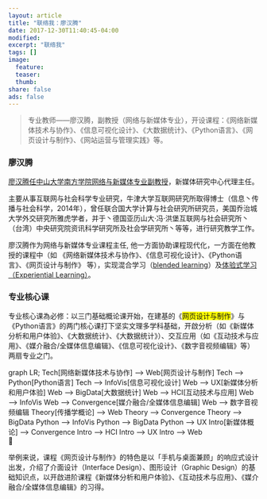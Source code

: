 ```yaml
---
layout: article
title: "联络我：廖汉腾"
date: 2017-12-30T11:40:45-04:00
modified:
excerpt: "联络我"
tags: []
image: 
  feature: 
  teaser:
  thumb:
share: false
ads: false
---
```

> 专业教师——廖汉腾，副教授（网络与新媒体专业），开设课程：《网络新媒体技术与协作》、《信息可视化设计》、《大数据统计》、《Python语言》、《网页设计与制作》、《网站运营与管理实践》等。


<script src='https://unpkg.com/mermaid@7.1.2/dist/mermaid.min.js'></script>
<script>mermaid.initialize({startOnLoad:true});</script>
### 廖汉腾

[廖汉腾任中山大学南方学院网络与新媒体专业副教授](http://wcy.nfu.edu.cn/zh/学院概况/师资队伍/廖汉腾/)，新媒体研究中心代理主任。

主要从事互联网与社会科学专业研究，牛津大学互联网研究所取得博士（信息丶传播与社会科学，2014年），曾任联合国大学计算与社会研究所研究员，美国乔治城大学外交研究所雅虎学者，并于丶德国亚历山大·冯·洪堡互联网与社会研究所丶（台湾）中央研究院资讯科学研究所及社会学研究所丶等等，进行研究教学工作。 


廖汉腾作为网络与新媒体专业课程主任, 他一方面协助课程现代化，一方面在他教授的课程中（如 《网络新媒体技术与协作》、《信息可视化设计》、《Python语言》、《网页设计与制作》 等），实现混合学习（[blended learning](https://en.wikipedia.org/wiki/Blended_learning)）及[体验式学习（Experiential Learning）](https://en.wikipedia.org/wiki/Experiential_learning)。 


### 专业核心课
专业核心课為必修：以三门基础概论课开始，在建基的《<span  style="background-color:yellow;">网页设计与制作</span>》与《Python语言》的两门核心课打下坚实文理多学科基础，开啟分析（如《新媒体分析和用户体验》、《大数据统计》、《大数据统计》）、交互应用（如《互动技术与应用》、《媒介融合/全媒体信息编辑》、《信息可视化设计》、《数字音视频编辑》等）两扇专业之门。

<style>
#Web > g > g > * {
    color: darkblue;
    font-weight: bolder;
    font-family: sans-serif;
    word-wrap: break-word;
    white-space: pre-wrap !important;
}
#Web > rect {
	fill: yellow !important;
}

</style>
<div class="mermaid">
graph LR;
Tech[网络新媒体技术与协作] --> Web[网页设计与制作]
Tech --> Python[Python语言]
Tech --> InfoVis[信息可视化设计]
Web --> UX[新媒体分析和用户体验]
Web --> BigData[大数据统计]
Web --> HCI[互动技术与应用]
Web --> InfoVis
Web --> Convergence[媒介融合/全媒体信息编辑]
Web --> 数字音视频编辑
Theory[传播学概论] --> Web
Theory --> Convergence
Theory --> BigData
Python --> InfoVis
Python --> BigData
Python --> UX
Intro[新媒体概论] --> Convergence
Intro --> HCI
Intro --> UX
Intro --> Web

</div>


举例来说，课程《网页设计与制作》的特色是以「手机与桌面兼顾」的响应式设计出发，介绍了介面设计（Interface Design）、图形设计（Graphic Design）的基础知识点，以开啟进阶课程《新媒体分析和用户体验》、《互动技术与应用》、《媒介融合/全媒体信息编辑》的习得。


